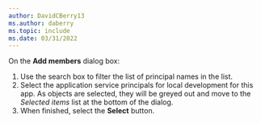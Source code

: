 ```yaml
---
author: DavidCBerry13
ms.author: daberry
ms.topic: include
ms.date: 03/31/2022
---
```

On the **Add members** dialog box:

1. Use the search box to filter the list of principal names in the list.
1. Select the application service principals for local development for this app.  As objects are selected, they will be greyed out and move to the *Selected items* list at the bottom of the dialog.
1. When finished, select the **Select** button.